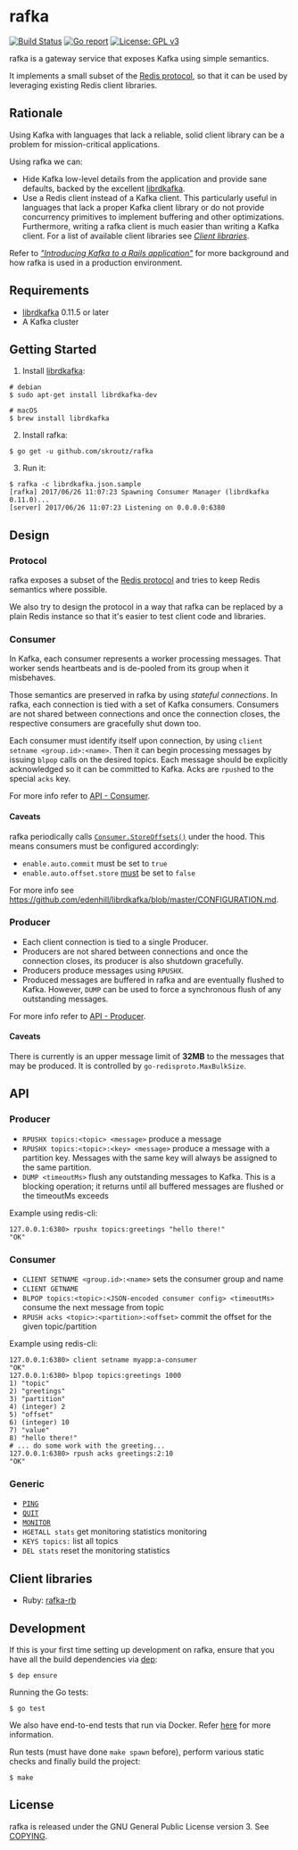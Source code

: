 rafka
=====

[![Build Status](https://api.travis-ci.org/skroutz/rafka.svg?branch=master)](https://travis-ci.org/skroutz/rafka)
[![Go report](https://goreportcard.com/badge/github.com/skroutz/rafka)](https://goreportcard.com/report/github.com/skroutz/rafka)
[![License: GPL v3](https://img.shields.io/badge/License-GPL%20v3-blue.svg)](https://www.gnu.org/licenses/gpl-3.0)

rafka is a gateway service that exposes Kafka using simple semantics.

It implements a small subset of the [Redis protocol](https://redis.io/topics/protocol), so that it
can be used by leveraging existing Redis client libraries.

Rationale
---------

Using Kafka with languages that lack a reliable, solid client library can be a problem for
mission-critical applications.

Using rafka we can:

- Hide Kafka low-level details from the application and provide sane defaults, backed by the
  excellent [librdkafka](https://github.com/edenhill/librdkafka).
- Use a Redis client instead of a Kafka client. This particularly useful in languages that lack a
  proper Kafka client library or do not provide concurrency primitives to implement buffering and
  other optimizations. Furthermore, writing a rafka client is much easier than writing a Kafka
  client. For a list of available client libraries see [_Client libraries_](#client-libraries).

Refer to [*"Introducing Kafka to a Rails application"*](https://engineering.skroutz.gr/blog/kafka-rails-integration/)
for more background and how rafka is used in a production environment.

Requirements
------------

- [librdkafka](https://github.com/edenhill/librdkafka) 0.11.5 or later
- A Kafka cluster

Getting Started
------------

1. Install [librdkafka](https://github.com/edenhill/librdkafka):

```shell
# debian
$ sudo apt-get install librdkafka-dev

# macOS
$ brew install librdkafka
```

2. Install rafka:

```shell
$ go get -u github.com/skroutz/rafka
```

3. Run it:

```shell
$ rafka -c librdkafka.json.sample
[rafka] 2017/06/26 11:07:23 Spawning Consumer Manager (librdkafka 0.11.0)...
[server] 2017/06/26 11:07:23 Listening on 0.0.0.0:6380
```

Design
------

### Protocol

rafka exposes a subset of the [Redis protocol](https://redis.io/topics/protocol) and tries to keep
Redis semantics where possible.

We also try to design the protocol in a way that rafka can be replaced by a plain Redis instance so
that it's easier to test client code and libraries.

### Consumer

In Kafka, each consumer represents a worker processing messages. That worker sends heartbeats and
is de-pooled from its group when it misbehaves.

Those semantics are preserved in rafka by using _stateful connections_. In rafka, each connection
is tied with a set of Kafka consumers. Consumers are not shared between connections and once the
connection closes, the respective consumers are gracefully shut down too.

Each consumer must identify itself upon connection, by using `client setname <group.id>:<name>`.
Then it can begin processing messages by issuing `blpop` calls on the desired topics. Each message
should be explicitly acknowledged so it can be committed to Kafka. Acks are `rpush`ed to the
special `acks` key.

For more info refer to [API - Consumer](https://github.com/skroutz/rafka#consumer-1).

#### Caveats

rafka periodically calls [`Consumer.StoreOffsets()`](https://docs.confluent.io/current/clients/confluent-kafka-go/index.html#Consumer.StoreOffsets)
under the hood. This means consumers must be configured accordingly:

- `enable.auto.commit` must be set to `true`
- `enable.auto.offset.store` [must](https://github.com/edenhill/librdkafka/blob/v0.11.4/src/rdkafka.h#L2665) be set to `false`

For more info see https://github.com/edenhill/librdkafka/blob/master/CONFIGURATION.md.

### Producer

- Each client connection is tied to a single Producer.
- Producers are not shared between connections and once the connection closes, its producer is also
  shutdown gracefully.
- Producers produce messages using `RPUSHX`.
- Produced messages are buffered in rafka and are eventually flushed to Kafka. However, `DUMP` can
  be used to force a synchronous flush of any outstanding messages.

For more info refer to [API - Producer](https://github.com/skroutz/rafka#producer-1).

#### Caveats

There is currently is an upper message limit of **32MB** to the messages that may be produced. It
is controlled by `go-redisproto.MaxBulkSize`.

API
---

### Producer

- `RPUSHX topics:<topic> <message>` produce a message
- `RPUSHX topics:<topic>:<key> <message>` produce a message with a partition key.  Messages with
  the same key will always be assigned to the same partition.
- `DUMP <timeoutMs>` flush any outstanding messages to Kafka. This is a blocking operation; it
  returns until all buffered messages are flushed or the timeoutMs exceeds

Example using redis-cli:

```shell
127.0.0.1:6380> rpushx topics:greetings "hello there!"
"OK"
```

### Consumer

- `CLIENT SETNAME <group.id>:<name>` sets the consumer group and name
- `CLIENT GETNAME`
- `BLPOP topics:<topic>:<JSON-encoded consumer config> <timeoutMs>` consume the next message from
  topic
- `RPUSH acks <topic>:<partition>:<offset>` commit the offset for the given topic/partition

Example using redis-cli:

```shell
127.0.0.1:6380> client setname myapp:a-consumer
"OK"
127.0.0.1:6380> blpop topics:greetings 1000
1) "topic"
2) "greetings"
3) "partition"
4) (integer) 2
5) "offset"
6) (integer) 10
7) "value"
8) "hello there!"
# ... do some work with the greeting...
127.0.0.1:6380> rpush acks greetings:2:10
"OK"
```

### Generic

- [`PING`](https://redis.io/commands/ping)
- [`QUIT`](https://redis.io/commands/quit)
- [`MONITOR`](https://redis.io/commands/monitor)
- `HGETALL stats` get monitoring statistics monitoring
- `KEYS topics:` list all topics
- `DEL stats` reset the monitoring statistics

Client libraries
----------------

- Ruby: [rafka-rb](https://github.com/skroutz/rafka-rb)

Development
-----------

If this is your first time setting up development on rafka, ensure that you have all the build
dependencies via [dep](https://github.com/golang/dep):

```shell
$ dep ensure
```

Running the Go tests:

```shell
$ go test
```

We also have end-to-end tests that run via Docker. Refer [here](test/README.md) for more
information.

Run tests (must have done `make spawn` before), perform various static checks and finally build the
project:

```shell
$ make
```

License
-------

rafka is released under the GNU General Public License version 3. See [COPYING](COPYING).
